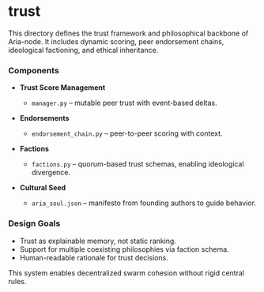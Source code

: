 # trust

This directory defines the trust framework and philosophical backbone of Aria-node. It includes dynamic scoring, peer endorsement chains, ideological factioning, and ethical inheritance.

### Components

- **Trust Score Management**
  - `manager.py` – mutable peer trust with event-based deltas.

- **Endorsements**
  - `endorsement_chain.py` – peer-to-peer scoring with context.

- **Factions**
  - `factions.py` – quorum-based trust schemas, enabling ideological divergence.

- **Cultural Seed**
  - `aria_soul.json` – manifesto from founding authors to guide behavior.

### Design Goals

- Trust as explainable memory, not static ranking.
- Support for multiple coexisting philosophies via faction schema.
- Human-readable rationale for trust decisions.

This system enables decentralized swarm cohesion without rigid central rules.
